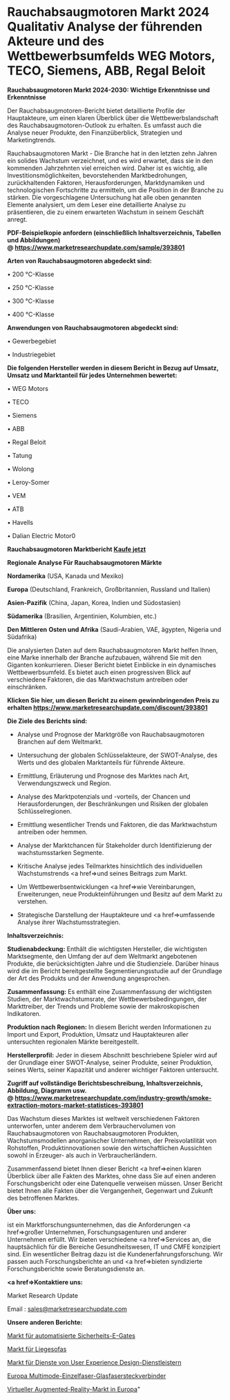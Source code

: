 # Rauchabsaugmotoren Markt 2024 Qualitativ Analyse der führenden Akteure und des Wettbewerbsumfelds WEG Motors, TECO, Siemens, ABB, Regal Beloit

<strong>Rauchabsaugmotoren Markt 2024-2030: Wichtige Erkenntnisse und Erkenntnisse</strong>

Der Rauchabsaugmotoren-Bericht bietet detaillierte Profile der Hauptakteure, um einen klaren Überblick über die Wettbewerbslandschaft des Rauchabsaugmotoren-Outlook zu erhalten. Es umfasst auch die Analyse neuer Produkte, den Finanzüberblick, Strategien und Marketingtrends.

Rauchabsaugmotoren Markt - Die Branche hat in den letzten zehn Jahren ein solides Wachstum verzeichnet, und es wird erwartet, dass sie in den kommenden Jahrzehnten viel erreichen wird. Daher ist es wichtig, alle Investitionsmöglichkeiten, bevorstehenden Marktbedrohungen, zurückhaltenden Faktoren, Herausforderungen, Marktdynamiken und technologischen Fortschritte zu ermitteln, um die Position in der Branche zu stärken. Die vorgeschlagene Untersuchung hat alle oben genannten Elemente analysiert, um dem Leser eine detaillierte Analyse zu präsentieren, die zu einem erwarteten Wachstum in seinem Geschäft anregt.

<strong><b>PDF-Beispielkopie anfordern (einschließlich Inhaltsverzeichnis, Tabellen und Abbildungen) @ </b></strong><strong><a href=https://www.marketresearchupdate.com/sample/393801><strong>https://www.marketresearchupdate.com/sample/393801</u></a></strong></strong>

<strong>Arten von Rauchabsaugmotoren abgedeckt sind:</strong>

• 200 °C-Klasse

• 250 °C-Klasse

• 300 °C-Klasse

• 400 °C-Klasse

<strong>Anwendungen von Rauchabsaugmotoren abgedeckt sind:</strong>

• Gewerbegebiet

• Industriegebiet

<strong>Die folgenden Hersteller werden in diesem Bericht in Bezug auf Umsatz, Umsatz und Marktanteil für jedes Unternehmen bewertet:</strong>

• WEG Motors

• TECO

• Siemens

• ABB

• Regal Beloit

• Tatung

• Wolong

• Leroy-Somer

• VEM

• ATB

• Havells

• Dalian Electric Motor0

<strong>Rauchabsaugmotoren Marktbericht <a href=https://www.marketresearchupdate.com/buynow/393801>Kaufe jetzt</a></strong>

<strong>Regionale Analyse Für Rauchabsaugmotoren Märkte</strong>

<strong>Nordamerika</strong> (USA, Kanada und Mexiko)

<strong>Europa</strong> (Deutschland, Frankreich, Großbritannien, Russland und Italien)

<strong>Asien-Pazifik</strong> (China, Japan, Korea, Indien und Südostasien)

<strong>Südamerika</strong> (Brasilien, Argentinien, Kolumbien, etc.)

<strong>Den Mittleren</strong> <strong>Osten und Afrika</strong> (Saudi-Arabien, VAE, ägypten, Nigeria und Südafrika)

Die analysierten Daten auf dem Rauchabsaugmotoren Markt helfen Ihnen, eine Marke innerhalb der Branche aufzubauen, während Sie mit den Giganten konkurrieren. Dieser Bericht bietet Einblicke in ein dynamisches Wettbewerbsumfeld. Es bietet auch einen progressiven Blick auf verschiedene Faktoren, die das Marktwachstum antreiben oder einschränken.

<strong>Klicken Sie hier, um diesen Bericht zu einem gewinnbringenden Preis zu erhalten
</strong><strong><a href=https://www.marketresearchupdate.com/discount/393801>https://www.marketresearchupdate.com/discount/393801</b></u></strong></a>

<strong>Die Ziele des Berichts sind:</strong>

- Analyse und Prognose der Marktgröße von Rauchabsaugmotoren Branchen auf dem Weltmarkt.

- Untersuchung der globalen Schlüsselakteure, der SWOT-Analyse, des Werts und des globalen Marktanteils für führende Akteure.

- Ermittlung, Erläuterung und Prognose des Marktes nach Art, Verwendungszweck und Region.

- Analyse des Marktpotenzials und -vorteils, der Chancen und Herausforderungen, der Beschränkungen und Risiken der globalen Schlüsselregionen.

- Ermittlung wesentlicher Trends und Faktoren, die das Marktwachstum antreiben oder hemmen.

- Analyse der Marktchancen für Stakeholder durch Identifizierung der wachstumsstarken Segmente.

- Kritische Analyse jedes Teilmarktes hinsichtlich des individuellen Wachstumstrends <a href=>und</a> seines Beitrags zum Markt.

- Um Wettbewerbsentwicklungen <a href=>wie</a> Vereinbarungen, Erweiterungen, neue Produkteinführungen und Besitz auf dem Markt zu verstehen.

- Strategische Darstellung der Hauptakteure und <a href=>umfas</a>sende Analyse ihrer Wachstumsstrategien.

<strong>Inhaltsverzeichnis:</strong>

<strong>Studienabdeckung:</strong> Enthält die wichtigsten Hersteller, die wichtigsten Marktsegmente, den Umfang der auf dem Weltmarkt angebotenen Produkte, die berücksichtigten Jahre und die Studienziele. Darüber hinaus wird die im Bericht bereitgestellte Segmentierungsstudie auf der Grundlage der Art des Produkts und der Anwendung angesprochen.

<strong>Zusammenfassung:</strong> Es enthält eine Zusammenfassung der wichtigsten Studien, der Marktwachstumsrate, der Wettbewerbsbedingungen, der Markttreiber, der Trends und Probleme sowie der makroskopischen Indikatoren.

<strong>Produktion nach Regionen:</strong> In diesem Bericht werden Informationen zu Import und Export, Produktion, Umsatz und Hauptakteuren aller untersuchten regionalen Märkte bereitgestellt.

<strong>Herstellerprofil:</strong> Jeder in diesem Abschnitt beschriebene Spieler wird auf der Grundlage einer SWOT-Analyse, seiner Produkte, seiner Produktion, seines Werts, seiner Kapazität und anderer wichtiger Faktoren untersucht.

<strong><b>Zugriff auf vollständige Berichtsbeschreibung, Inhaltsverzeichnis, Abbildung, Diagramm usw. @ </b></strong><strong><a href=https://www.marketresearchupdate.com/industry-growth/smoke-extraction-motors-market-statistices-393801>https://www.marketresearchupdate.com/industry-growth/smoke-extraction-motors-market-statistices-393801</a></strong>

Das Wachstum dieses Marktes ist weltweit verschiedenen Faktoren unterworfen, unter anderem dem Verbrauchervolumen von Rauchabsaugmotoren von Rauchabsaugmotoren Produkten, Wachstumsmodellen anorganischer Unternehmen, der Preisvolatilität von Rohstoffen, Produktinnovationen sowie den wirtschaftlichen Aussichten sowohl in Erzeuger- als auch in Verbraucherländern.

Zusammenfassend bietet Ihnen dieser Bericht <a href=>einen</a> klaren Überblick über alle Fakten des Marktes, ohne dass Sie auf einen anderen Forschungsbericht oder eine Datenquelle verweisen müssen. Unser Bericht bietet Ihnen alle Fakten über die Vergangenheit, Gegenwart und Zukunft des betroffenen Marktes.

<strong>Über uns:</strong>

 ist ein Marktforschungsunternehmen, das die Anforderungen <a href=>großer</a> Unternehmen, Forschungsagenturen und anderer Unternehmen erfüllt. Wir bieten verschiedene <a href=>Services</a> an, die hauptsächlich für die Bereiche Gesundheitswesen, IT und CMFE konzipiert sind. Ein wesentlicher Beitrag dazu ist die Kundenerfahrungsforschung. Wir passen auch Forschungsberichte an und <a href=>bieten</a> syndizierte Forschungsberichte sowie Beratungsdienste an.

<strong><a href=>Kontaktiere uns:</a></strong>

Market Research Update

Email : sales@marketresearchupdate.com

<strong>Unsere anderen Berichte:</strong>

<a href=https://www.linkedin.com/pulse/automated-security-e-gate-market-expected-witness>Markt für automatisierte Sicherheits-E-Gates</a>

<a href=https://www.linkedin.com/pulse/recliner-sofas-market-2023-remarking-enormous>Markt für Liegesofas</a>

<a href=https://www.linkedin.com/pulse/user-experience-design-service-provider-services-market>Markt für Dienste von User Experience Design-Dienstleistern</a>

<a href=https://www.linkedin.com/pulse/europe-multimode-single-fiber-fiber-optic-connectors>Europa Multimode-Einzelfaser-Glasfasersteckverbinder</a>

<a href=https://www.linkedin.com/pulse/europe-augmented-reality-virtual-market-witness-huge-growth>Virtueller Augmented-Reality-Markt in Europa</a>"
